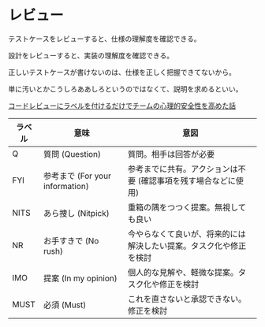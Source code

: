 # レビュー

テストケースをレビューすると、仕様の理解度を確認できる。

設計をレビューすると、実装の理解度を確認できる。

正しいテストケースが書けないのは、仕様を正しく把握できてないから。

単に汚いとかこうしろああしろというのではなくて、説明を求めるといい。

[コードレビューにラベルを付けるだけでチームの心理的安全性を高めた話](https://zenn.dev/hacobell_dev/articles/code-review-comment-prefix)

| ラベル | 意味                            | 意図                                                               |
| ------ | ------------------------------- | ------------------------------------------------------------------ |
| Q      | 質問 (Question)                 | 質問。相手は回答が必要                                             |
| FYI    | 参考まで (For your information) | 参考までに共有。アクションは不要 (確認事項を残す場合などに使用)    |
| NITS   | あら捜し (Nitpick)              | 重箱の隅をつつく提案。無視しても良い                               |
| NR     | お手すきで (No rush)            | 今やらなくて良いが、将来的には解決したい提案。タスク化や修正を検討 |
| IMO    | 提案 (In my opinion)            | 個人的な見解や、軽微な提案。タスク化や修正を検討                   |
| MUST   | 必須 (Must)                     | これを直さないと承認できない。修正を検討                           |
